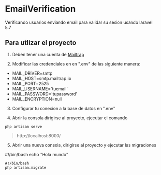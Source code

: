 # EmailVerification
Verificando usuarios enviando email para validar su sesion usando laravel 5.7


## Para utlizar el proyecto
1. Deben tener una cuenta de [Mailtrap](https://mailtrap.io/)

2. Modificar las credenciales en en ".env" de las siguiente manera:

* MAIL_DRIVER=smtp
* MAIL_HOST=smtp.mailtrap.io
* MAIL_PORT=2525
* MAIL_USERNAME='tuemail'
* MAIL_PASSWORD='tupassword'
* MAIL_ENCRYPTION=null

3. Configurar tu conexion a la base de datos en ".env"

4. Abrir la consola dirigirse al proyecto, ejecutar el comando  
~~~ 
php artisan serve
~~~ 
 >http://localhost:8000/
5. Abrir una nueva consola, dirigirse al proyecto y ejecutar las migraciones  

#!/bin/bash
echo "Hola mundo"
~~~ 
#!/bin/bash
php artisan:migrate
~~~
